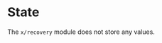 <!--
order: 2
title: "Recovery state"
parent:
  title: "recovery"
-->

# State

The `x/recovery` module does not store any values.